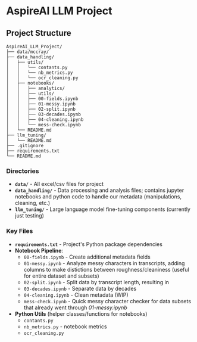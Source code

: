 # AspireAI LLM Project

## Project Structure

```
AspireAI_LLM_Project/
├── data/mccray/
├── data_handling/
│   ├── utils/
│   │   └── contants.py
│   │   └── nb_metrics.py
│   │   └── ocr_cleaning.py
│   ├── notebooks/
│   │   ├── analytics/
│   │   ├── utils/
│   │   ├── 00-fields.ipynb
│   │   ├── 01-messy.ipynb
│   │   ├── 02-split.ipynb
│   │   ├── 03-decades.ipynb
│   │   ├── 04-cleaning.ipynb
│   │   └── mess-check.ipynb
│   └── README.md
├── llm_tuning/
│   └── README.md
├── .gitignore
├── requirements.txt
└── README.md
```

### Directories

- **`data/`** - All excel/csv files for project
- **`data_handling/`** - Data processing and analysis files; contains jupyter notebooks and python code to handle our metadata (manipulations, cleaning, etc.)
- **`llm_tuning/`** - Large language model fine-tuning components (currently just testing)

### Key Files

- **`requirements.txt`** - Project's Python package dependencies
- **Notebook Pipeline**:
  - `00-fields.ipynb` - Create additional metadata fields
  - `01-messy.ipynb` - Analyze messy characters in transcripts, adding columns to make distictions between roughness/cleaniness (useful for entire dataset and subsets)
  - `02-split.ipynb` - Split data by transcript length, resulting in 
  - `03-decades.ipynb` - Separate data by decades
  - `04-cleaning.ipynb` - Clean metadata (WIP)
  - `mess-check.ipynb` - Quick messy character checker for data subsets that already went through *01-messy.ipynb*
- **Python Utils** (helper classes/functions for notebooks)
  - `contants.py` 
  - `nb_metrics.py` - notebook metrics
  - `ocr_cleaning.py`